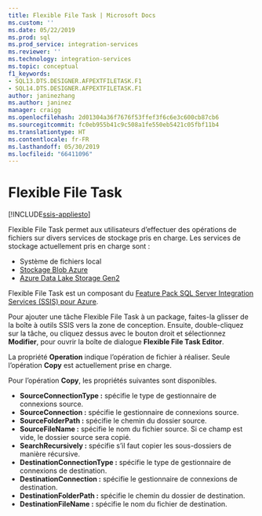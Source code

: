 ```yaml
---
title: Flexible File Task | Microsoft Docs
ms.custom: ''
ms.date: 05/22/2019
ms.prod: sql
ms.prod_service: integration-services
ms.reviewer: ''
ms.technology: integration-services
ms.topic: conceptual
f1_keywords:
- SQL13.DTS.DESIGNER.AFPEXTFILETASK.F1
- SQL14.DTS.DESIGNER.AFPEXTFILETASK.F1
author: janinezhang
ms.author: janinez
manager: craigg
ms.openlocfilehash: 2d01304a36f7676f53ffef3f6c6e3c600cb87cb6
ms.sourcegitcommit: fc0eb955b41c9c508a1fe550eb5421c05fbf11b4
ms.translationtype: HT
ms.contentlocale: fr-FR
ms.lasthandoff: 05/30/2019
ms.locfileid: "66411096"
---
```

# <a name="flexible-file-task"></a>Flexible File Task

[!INCLUDE[ssis-appliesto](../../includes/ssis-appliesto-ssvrpluslinux-asdb-asdw-xxx.md)]

Flexible File Task permet aux utilisateurs d’effectuer des opérations de fichiers sur divers services de stockage pris en charge.
Les services de stockage actuellement pris en charge sont :

- Système de fichiers local
- [Stockage Blob Azure](https://azure.microsoft.com/services/storage/blobs/)
- [Azure Data Lake Storage Gen2](https://docs.microsoft.com/azure/storage/blobs/data-lake-storage-introduction)

Flexible File Task est un composant du [Feature Pack SQL Server Integration Services (SSIS) pour Azure](../../integration-services/azure-feature-pack-for-integration-services-ssis.md).

Pour ajouter une tâche Flexible File Task à un package, faites-la glisser de la boîte à outils SSIS vers la zone de conception. Ensuite, double-cliquez sur la tâche, ou cliquez dessus avec le bouton droit et sélectionnez **Modifier**, pour ouvrir la boîte de dialogue **Flexible File Task Editor**.

La propriété **Operation** indique l’opération de fichier à réaliser.
Seule l’opération **Copy** est actuellement prise en charge.

Pour l’opération **Copy**, les propriétés suivantes sont disponibles.

- **SourceConnectionType :** spécifie le type de gestionnaire de connexions source.
- **SourceConnection :** spécifie le gestionnaire de connexions source.
- **SourceFolderPath :** spécifie le chemin du dossier source.
- **SourceFileName :** spécifie le nom du fichier source. Si ce champ est vide, le dossier source sera copié.
- **SearchRecursively :** spécifie s’il faut copier les sous-dossiers de manière récursive.
- **DestinationConnectionType :** spécifie le type de gestionnaire de connexions de destination.
- **DestinationConnection :** spécifie le gestionnaire de connexions de destination.
- **DestinationFolderPath :** spécifie le chemin du dossier de destination.
- **DestinationFileName :** spécifie le nom du fichier de destination.
